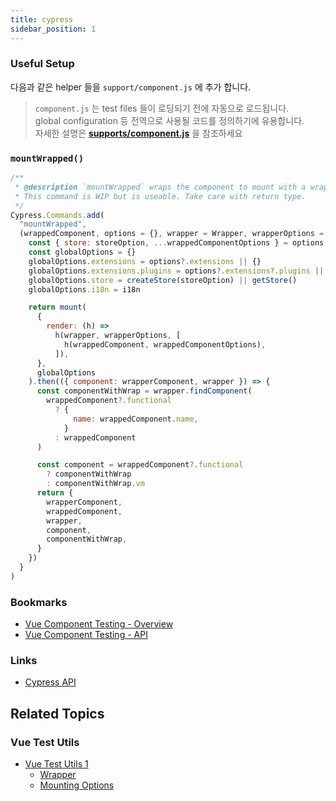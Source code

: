```yaml
---
title: cypress
sidebar_position: 1
---
```


### Useful Setup

다음과 같은 helper 들을 `support/component.js` 에 추가 합니다.

> `component.js` 는 test files 들이 로딩되기 전에 자동으로 로드됩니다. <br/>
> global configuration 등 전역으로 사용될 코드를 정의하기에 유용합니다. <br/>
> 자세한 설명은 [**<u>supports/component.js</u>**](https://on.cypress.io/configuration) 을 참조하세요

### `mountWrapped()`

```js title=cypress/supports/component.js
/**
 * @description `mountWrapped` wraps the component to mount with a wrapper(default wrapper: Wrapper).
 * This command is WIP but is useable. Take care with return type.
 */
Cypress.Commands.add(
  "mountWrapped",
  (wrappedComponent, options = {}, wrapper = Wrapper, wrapperOptions = {}) => {
    const { store: storeOption, ...wrappedComponentOptions } = options
    const globalOptions = {}
    globalOptions.extensions = options?.extensions || {}
    globalOptions.extensions.plugins = options?.extensions?.plugins || []
    globalOptions.store = createStore(storeOption) || getStore()
    globalOptions.i18n = i18n

    return mount(
      {
        render: (h) =>
          h(wrapper, wrapperOptions, [
            h(wrappedComponent, wrappedComponentOptions),
          ]),
      },
      globalOptions
    ).then(({ component: wrapperComponent, wrapper }) => {
      const componentWithWrap = wrapper.findComponent(
        wrappedComponent?.functional
          ? {
              name: wrappedComponent.name,
            }
          : wrappedComponent
      )

      const component = wrappedComponent?.functional
        ? componentWithWrap
        : componentWithWrap.vm
      return {
        wrapperComponent,
        wrappedComponent,
        wrapper,
        component,
        componentWithWrap,
      }
    })
  }
)
```

### Bookmarks

- [Vue Component Testing - Overview](https://docs.cypress.io/guides/component-testing/vue/overview)
- [Vue Component Testing - API](https://docs.cypress.io/guides/component-testing/vue/api)

### Links

- [Cypress API](https://docs.cypress.io/api)

## Related Topics

### Vue Test Utils

- [Vue Test Utils 1](https://v1.test-utils.vuejs.org/)
  - [Wrapper](https://v1.test-utils.vuejs.org/api/wrapper/)
  - [Mounting Options](https://v1.test-utils.vuejs.org/api/options.html)

